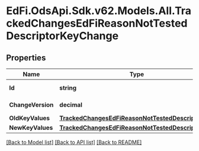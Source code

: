 # EdFi.OdsApi.Sdk.v62.Models.All.TrackedChangesEdFiReasonNotTestedDescriptorKeyChange

## Properties

Name | Type | Description | Notes
------------ | ------------- | ------------- | -------------
**Id** | **string** | Resource identifier | [optional] 
**ChangeVersion** | **decimal** | Change version | [optional] 
**OldKeyValues** | [**TrackedChangesEdFiReasonNotTestedDescriptorKey**](TrackedChangesEdFiReasonNotTestedDescriptorKey.md) |  | [optional] 
**NewKeyValues** | [**TrackedChangesEdFiReasonNotTestedDescriptorKey**](TrackedChangesEdFiReasonNotTestedDescriptorKey.md) |  | [optional] 

[[Back to Model list]](../../README.md#documentation-for-models) [[Back to API list]](../../README.md#documentation-for-api-endpoints) [[Back to README]](../../README.md)

